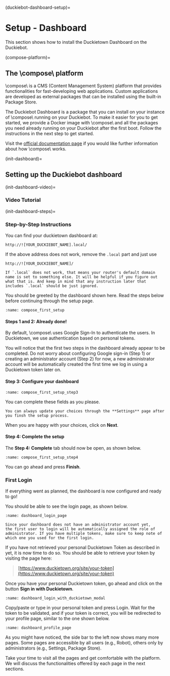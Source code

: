 (duckiebot-dashboard-setup)=
# Setup - Dashboard

This section shows how to install the Duckietown Dashboard on the Duckiebot.

(compose-platform)=
## The \compose\ platform

\\compose\\ is a CMS (Content Management System) platform that provides functionalities
for fast-developing web applications. Custom applications are developed as external
packages that can be installed using the built-in Package Store.

The Duckiebot Dashboard is a package that you can install on your instance
of \\compose\\ running on your Duckiebot.
To make it easier for you to get started, we provide a Docker image with \\compose\\
and all the packages you need already running on your Duckiebot after the first boot. Follow the instructions in the next step to get started.

Visit the
[official documentation page](http://compose.afdaniele.com/docs/latest/index)
if you would like further information about how \\compose\\ works.

(init-dashboard)=
## Setting up the Duckiebot dashboard

(init-dashboard-video)=
### Video Tutorial

<div figure-id="fig:howto-dashboard-setup" figure-caption="Dashboard setup tutorial.">
    <dtvideo src="vimeo:526989336"/>
</div>

(init-dashboard-steps)=
### Step-by-Step Instructions

You can find your duckietown dashboard at:

    http://![YOUR_DUCKIEBOT_NAME].local/

If the above address does not work, remove the `.local` part and just use 

    http://![YOUR_DUCKIEBOT_NAME]/

```{note}
If `.local` does not work, that means your router's default domain name is set to something else. It will be helpful if you figure out what that is. And keep in mind that any instruction later that includes `.local` should be just ignored.
```

You should be greeted by the dashboard shown here. Read the steps below before continuing through the setup page.

```{figure} ../../_images/assembly_setup/setup_dashboard/compose_first_setup_step3.png
:name: compose_first_setup
```

#### Steps 1 and 2: Already done!

By default, \\compose\\ uses Google Sign-In to authenticate the users.  In Duckietown, we use authentication based on personal tokens.

You will notice that the first two steps in the dashboard already appear to be completed.
Do not worry about configuring Google sign-in (Step 1) or creating an administrator account (Step 2) for now,
a new administrator account will be automatically created the first time we log in
using a Duckietown token later on.

#### Step 3: Configure your dashboard

```{figure} ../../_images/assembly_setup/setup_dashboard/compose_first_setup_step3.png
:name: compose_first_setup_step3
```

You can complete these fields as you please.

```{note}
You can always update your choices through the **Settings** page after you finsh the setup process.
```

When you are happy with your choices, click on **Next**.

#### Step 4: Complete the setup

The **Step 4: Complete** tab should now be open, as shown below.

```{figure} ../../_images/assembly_setup/setup_dashboard/compose_first_setup_step4.png
:name: compose_first_setup_step4
```

You can go ahead and press **Finish**.

### First Login

If everything went as planned, the dashboard is now configured and ready to go!

You should be able to see the login page, as shown below.

```{figure} ../../_images/assembly_setup/setup_dashboard/dashboard_login_page.png
:name: dashboard_login_page
```

```{note}
Since your dashboard does not have an administrator account yet,
the first user to login will be automatically assigned the role of
administrator. If you have multiple tokens, make sure to keep note of
which one you used for the first login.
``` 

If you have not retrieved your personal Duckietown Token as described in [](dt-account) yet,
it is now time to do so. You should be able to
retrieve your token by visiting the page here:

>[https://www.duckietown.org/site/your-token](https://www.duckietown.org/site/your-token)

Once you have your personal Duckietown token, go ahead and click on
the button **Sign in with Duckietown**.

```{figure} ../../_images/assembly_setup/setup_dashboard/dashboard_login_with_duckietown_modal.png
:name: dashboard_login_with_duckietown_modal
```

Copy/paste or type in your personal token and press Login.
Wait for the token to be validated, and if your token is correct, you will
be redirected to your profile page, similar to the one shown below.

```{figure} ../../_images/assembly_setup/setup_dashboard/dashboard_profile_page_full.png
:name: dashboard_profile_page
```

As you might have noticed, the side bar to the left now shows many more pages. Some pages are
accessible by all users (e.g., Robot), others only by administrators (e.g., Settings,
Package Store).

Take your time to visit all the pages and get comfortable with the platform.
We will discuss the functionalities offered by each page in the next sections.
